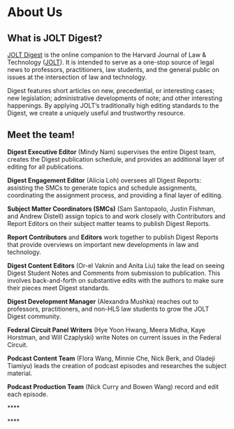 # About Us

## What is JOLT Digest?

[JOLT Digest](http://jolt.law.harvard.edu/digest) is the online companion to the Harvard Journal of Law & Technology \([JOLT](http://jolt.law.harvard.edu/)\). It is intended to serve as a one-stop source of legal news to professors, practitioners, law students, and the general public on issues at the intersection of law and technology.

Digest features short articles on new, precedential, or interesting cases; new legislation; administrative developments of note; and other interesting happenings. By applying JOLT’s traditionally high editing standards to the Digest, we create a uniquely useful and trustworthy resource.

## Meet the team!

**Digest Executive Editor** \(Mindy Nam\) supervises the entire Digest team, creates the Digest publication schedule, and provides an additional layer of editing for all publications.

**Digest Engagement Editor** \(Alicia Loh\) oversees all Digest Reports: assisting the SMCs to generate topics and schedule assignments, coordinating the assignment process, and providing a final layer of editing.

**Subject Matter Coordinators \(SMCs\)** \(Sam Santopaolo, Justin Fishman, and Andrew Distell\) assign topics to and work closely with Contributors and Report Editors on their subject matter teams to publish Digest Reports. 

**Report Contributors** and **Editors** work together to publish Digest Reports that provide overviews on important new developments in law and technology. 

**Digest Content Editors** \(Or-el Vaknin and Anita Liu\) take the lead on seeing Digest Student Notes and Comments from submission to publication. This involves back-and-forth on substantive edits with the authors to make sure their pieces meet Digest standards.

**Digest Development Manager** \(Alexandra Mushka\) reaches out to professors, practitioners, and non-HLS law students to grow the JOLT Digest community. 

**Federal Circuit Panel Writers** \(Hye Yoon Hwang, Meera Midha, Kaye Horstman, and Will Czaplyski\) write Notes on current issues in the Federal Circuit. 

**Podcast Content Team** \(Flora Wang, Minnie Che, Nick Berk, and Oladeji Tiamiyu\) leads the creation of podcast episodes and researches the subject material. 

**Podcast Production Team** \(Nick Curry and Bowen Wang\) record and edit each episode. 

\*\*\*\*

\*\*\*\*

